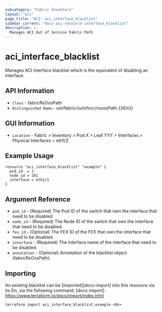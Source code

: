 ```yaml
---
subcategory: "Fabric Inventory"
layout: "aci"
page_title: "ACI: aci_interface_blacklist"
sidebar_current: "docs-aci-resource-interface_blacklist"
description: |-
  Manages ACI Out of Service Fabric Path
---
```


# aci_interface_blacklist #

Manages ACI interface blacklist which is the equivalent of disabling an interface.

## API Information ##

* `Class` - fabricRsOosPath
* `Distinguished Name` - uni/fabric/outofsvc/rsoosPath-[{tDn}]

## GUI Information ##

* `Location` - Fabric > Inventory > Pod X > Leaf YYY > Interfaces > Physical Interfaces > eth1/Z

## Example Usage ##

```hcl
resource "aci_interface_blacklist" "example" {
  pod_id  = 1
  node_id = 101
  interface = eth1/1
}
```

## Argument Reference ##

* `pod_id` - (Required) The Pod ID of the switch that own the interface that need to be disabled.
* `node_id` - (Required) The Node ID of the switch that own the interface that need to be disabled.
* `fex_id` - (Optional) The FEX ID of the FEX that own the interface that need to be disabled.
* `interface` - (Required) The interface name of the interface that need to be disabled.
* `annotation` - (Optional) Annotation of the blacklist object (fabricRsOosPath).


## Importing ##

An existing blacklist can be [imported][docs-import] into this resource via its Dn, via the following command:
[docs-import]: https://www.terraform.io/docs/import/index.html


```
terraform import aci_interface_blacklist.example <Dn>
```